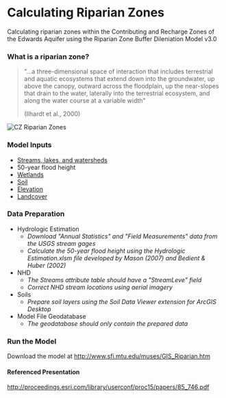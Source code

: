 # Calculating Riparian Zones
Calculating riparian zones within the Contributing and Recharge Zones of the Edwards Aquifer using the Riparian Zone Buffer Dileniation Model v3.0

### What is a riparian zone?
>"...a three-dimensional space of interaction that includes terrestrial and aquatic ecosystems that extend down into the groundwater, up above the canopy, outward across the floodplain, up the near-slopes that drain to the water, laterally into the terrestrial ecosystem, and along the water course at a variable width"
>
>(Ilhardt et al., 2000)

![CZ Riparian Zones](https://eaa.maps.arcgis.com/sharing/rest/content/items/4941911d1b0543ceb31fac140481a231/data)

### Model Inputs
* [Streams, lakes, and watersheds](http://nhd.usgs.gov/) 
* 50-year flood height
* [Wetlands](https://www.fws.gov/wetlands/Data/Data-Download.html)
* [Soil](https://www.nrcs.usda.gov/wps/portal/nrcs/main/soils/survey/)
* [Elevation](http://ned.usgs.gov/)
* [Landcover](https://www.mrlc.gov/)

### Data Preparation
* Hydrologic Estimation
  * _Download "Annual Statistics" and "Field Measurements" data from the USGS stream gages_
  * _Calculate the 50-year flood height using the Hydrologic Estimation.xlsm file developed by Mason (2007) and Bedient & Huber (2002)_
* NHD
  * _The Streams attribute table should have a "StreamLeve" field_
  * _Correct NHD stream locations using aerial imagery_
* Soils
  * _Prepare soil layers using the Soil Data Viewer extension for ArcGIS Desktop_
* Model File Geodatabase
  * _The geodatabase should only contain the prepared data_
  
### Run the Model
Download the model at http://www.sfi.mtu.edu/muses/GIS_Riparian.htm

#### Referenced Presentation
http://proceedings.esri.com/library/userconf/proc15/papers/85_746.pdf
